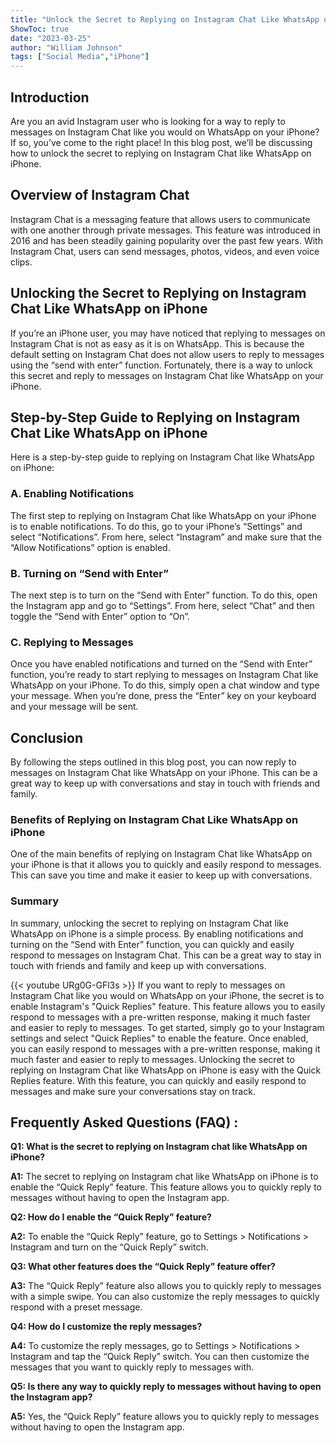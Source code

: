```yaml
---
title: "Unlock the Secret to Replying on Instagram Chat Like WhatsApp on iPhone!"
ShowToc: true 
date: "2023-03-25"
author: "William Johnson" 
tags: ["Social Media","iPhone"]
---
```

## Introduction 

Are you an avid Instagram user who is looking for a way to reply to messages on Instagram Chat like you would on WhatsApp on your iPhone? If so, you’ve come to the right place! In this blog post, we’ll be discussing how to unlock the secret to replying on Instagram Chat like WhatsApp on iPhone. 

## Overview of Instagram Chat

Instagram Chat is a messaging feature that allows users to communicate with one another through private messages. This feature was introduced in 2016 and has been steadily gaining popularity over the past few years. With Instagram Chat, users can send messages, photos, videos, and even voice clips. 

## Unlocking the Secret to Replying on Instagram Chat Like WhatsApp on iPhone

If you’re an iPhone user, you may have noticed that replying to messages on Instagram Chat is not as easy as it is on WhatsApp. This is because the default setting on Instagram Chat does not allow users to reply to messages using the “send with enter” function. Fortunately, there is a way to unlock this secret and reply to messages on Instagram Chat like WhatsApp on your iPhone. 

## Step-by-Step Guide to Replying on Instagram Chat Like WhatsApp on iPhone 

Here is a step-by-step guide to replying on Instagram Chat like WhatsApp on iPhone: 

### A. Enabling Notifications 

The first step to replying on Instagram Chat like WhatsApp on your iPhone is to enable notifications. To do this, go to your iPhone’s “Settings” and select “Notifications”. From here, select “Instagram” and make sure that the “Allow Notifications” option is enabled. 

### B. Turning on “Send with Enter” 

The next step is to turn on the “Send with Enter” function. To do this, open the Instagram app and go to “Settings”. From here, select “Chat” and then toggle the “Send with Enter” option to “On”. 

### C. Replying to Messages 

Once you have enabled notifications and turned on the “Send with Enter” function, you’re ready to start replying to messages on Instagram Chat like WhatsApp on your iPhone. To do this, simply open a chat window and type your message. When you’re done, press the “Enter” key on your keyboard and your message will be sent. 

## Conclusion 

By following the steps outlined in this blog post, you can now reply to messages on Instagram Chat like WhatsApp on your iPhone. This can be a great way to keep up with conversations and stay in touch with friends and family. 

### Benefits of Replying on Instagram Chat Like WhatsApp on iPhone 

One of the main benefits of replying on Instagram Chat like WhatsApp on your iPhone is that it allows you to quickly and easily respond to messages. This can save you time and make it easier to keep up with conversations. 

### Summary 

In summary, unlocking the secret to replying on Instagram Chat like WhatsApp on iPhone is a simple process. By enabling notifications and turning on the “Send with Enter” function, you can quickly and easily respond to messages on Instagram Chat. This can be a great way to stay in touch with friends and family and keep up with conversations.

{{< youtube URg0G-GFl3s >}} 
If you want to reply to messages on Instagram Chat like you would on WhatsApp on your iPhone, the secret is to enable Instagram's "Quick Replies" feature. This feature allows you to easily respond to messages with a pre-written response, making it much faster and easier to reply to messages. To get started, simply go to your Instagram settings and select "Quick Replies" to enable the feature. Once enabled, you can easily respond to messages with a pre-written response, making it much faster and easier to reply to messages. Unlocking the secret to replying on Instagram Chat like WhatsApp on iPhone is easy with the Quick Replies feature. With this feature, you can quickly and easily respond to messages and make sure your conversations stay on track.

## Frequently Asked Questions (FAQ) :
**Q1: What is the secret to replying on Instagram chat like WhatsApp on iPhone?**

**A1:** The secret to replying on Instagram chat like WhatsApp on iPhone is to enable the “Quick Reply” feature. This feature allows you to quickly reply to messages without having to open the Instagram app.

**Q2: How do I enable the “Quick Reply” feature?**

**A2:** To enable the “Quick Reply” feature, go to Settings > Notifications > Instagram and turn on the “Quick Reply” switch.

**Q3: What other features does the “Quick Reply” feature offer?**

**A3:** The “Quick Reply” feature also allows you to quickly reply to messages with a simple swipe. You can also customize the reply messages to quickly respond with a preset message.

**Q4: How do I customize the reply messages?**

**A4:** To customize the reply messages, go to Settings > Notifications > Instagram and tap the “Quick Reply” switch. You can then customize the messages that you want to quickly reply to messages with.

**Q5: Is there any way to quickly reply to messages without having to open the Instagram app?**

**A5:** Yes, the “Quick Reply” feature allows you to quickly reply to messages without having to open the Instagram app.


